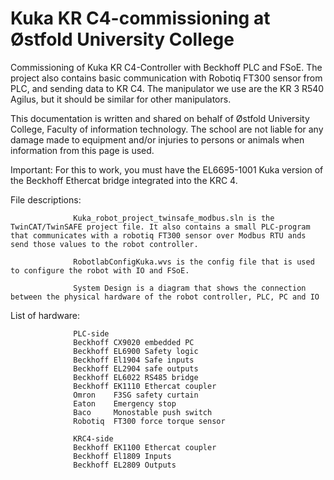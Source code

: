 # Kuka KR C4-commissioning at Østfold University College
Commissioning of Kuka KR C4-Controller with Beckhoff PLC and FSoE. The project also contains basic communication with Robotiq FT300 sensor from PLC, and sending data to KR C4. The manipulator we use are the KR 3 R540 Agilus, but it should be similar for other manipulators. 

This documentation is written and shared on behalf of Østfold University College, Faculty of information technology. The school are not liable for any damage made to equipment and/or injuries to persons or animals when information from this page is used. 

Important: For this to work, you must have the EL6695-1001 Kuka version of the Beckhoff Ethercat bridge integrated into the KRC 4. 


File descriptions:

                  Kuka_robot_project_twinsafe_modbus.sln is the TwinCAT/TwinSAFE project file. It also contains a small PLC-program that communicates with a robotiq FT300 sensor over Modbus RTU ands send those values to the robot controller. 
                  
                  RobotlabConfigKuka.wvs is the config file that is used to configure the robot with IO and FSoE. 
                  
                  System Design is a diagram that shows the connection between the physical hardware of the robot controller, PLC, PC and IO
                  
                  
List of hardware: 
                  
                  PLC-side
                  Beckhoff CX9020 embedded PC
                  Beckhoff EL6900 Safety logic
                  Beckhoff El1904 Safe inputs
                  Beckhoff EL2904 safe outputs
                  Beckhoff EL6022 RS485 bridge
                  Beckhoff EK1110 Ethercat coupler
                  Omron    F3SG safety curtain
                  Eaton    Emergency stop
                  Baco     Monostable push switch
                  Robotiq  FT300 force torque sensor 
                  
                  KRC4-side
                  Beckhoff EK1100 Ethercat coupler
                  Beckhoff El1809 Inputs
                  Beckhoff EL2809 Outputs
                  
